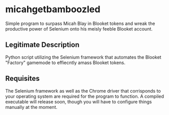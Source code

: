 # micahgetbamboozled

Simple program to surpass Micah Blay in Blooket tokens and wreak the productive power of Selenium onto his meisly feeble Blooket account.

## Legitimate Description

Python script utilizing the Selenium framework that automates the Blooket "Factory" gamemode to effiecntly amass Blooket tokens.

## Requisites

The Selenium framework as well as the Chrome driver that corrisponds to your operating system are required for the program to function. A compiled executable will release soon, though you will have to configure things manually at the moment.

